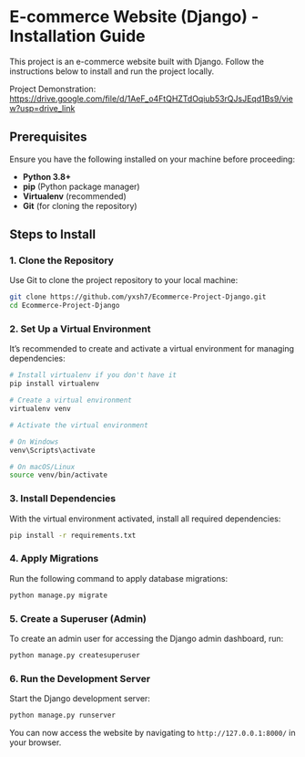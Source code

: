 # E-commerce Website (Django) - Installation Guide

This project is an e-commerce website built with Django. Follow the instructions below to install and run the project locally.

Project Demonstration:
https://drive.google.com/file/d/1AeF_o4FtQHZTdOqiub53rQJsJEqd1Bs9/view?usp=drive_link

## Prerequisites

Ensure you have the following installed on your machine before proceeding:

- **Python 3.8+**
- **pip** (Python package manager)
- **Virtualenv** (recommended)
- **Git** (for cloning the repository)


## Steps to Install

### 1. Clone the Repository

Use Git to clone the project repository to your local machine:

```bash
git clone https://github.com/yxsh7/Ecommerce-Project-Django.git
cd Ecommerce-Project-Django
```

### 2. Set Up a Virtual Environment

It’s recommended to create and activate a virtual environment for managing dependencies:

```bash
# Install virtualenv if you don't have it
pip install virtualenv

# Create a virtual environment
virtualenv venv

# Activate the virtual environment

# On Windows
venv\Scripts\activate

# On macOS/Linux
source venv/bin/activate
```

### 3. Install Dependencies

With the virtual environment activated, install all required dependencies:

```bash
pip install -r requirements.txt
```


### 4. Apply Migrations

Run the following command to apply database migrations:

```bash
python manage.py migrate
```

### 5. Create a Superuser (Admin)

To create an admin user for accessing the Django admin dashboard, run:

```bash
python manage.py createsuperuser
```

### 6. Run the Development Server

Start the Django development server:

```bash
python manage.py runserver
```

You can now access the website by navigating to `http://127.0.0.1:8000/` in your browser.
